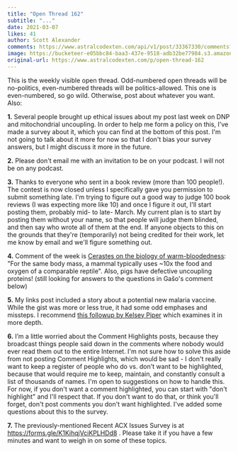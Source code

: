 ```yaml
---
title: "Open Thread 162"
subtitle: "..."
date: 2021-03-07
likes: 41
author: Scott Alexander
comments: https://www.astralcodexten.com/api/v1/post/33367330/comments?&all_comments=true
image: https://bucketeer-e05bbc84-baa3-437e-9518-adb32be77984.s3.amazonaws.com/public/images/10248e34-8ff5-4b33-8867-d46fb95038e9_496x341.png
original-url: https://www.astralcodexten.com/p/open-thread-162
---
```

This is the weekly visible open thread. Odd-numbered open threads will be no-politics, even-numbered threads will be politics-allowed. This one is even-numbered, so go wild. Otherwise, post about whatever you want. Also:

**1.** Several people brought up ethical issues about my post last week on DNP and mitochondrial uncoupling. In order to help me form a policy on this, I've made a survey about it, which you can find at the bottom of this post. I'm not going to talk about it more for now so that I don't bias your survey answers, but I might discuss it more in the future.

**2.** Please don't email me with an invitation to be on your podcast. I will not be on any podcast.

**3.** Thanks to everyone who sent in a book review (more than 100 people!). The contest is now closed unless I specifically gave you permission to submit something late. I'm trying to figure out a good way to judge 100 book reviews (I was expecting more like 10) and once I figure it out, I'll start posting them, probably mid- to late- March. My current plan is to start by posting them without your name, so that people will judge them blinded, and then say who wrote all of them at the end. If anyone objects to this on the grounds that they're (temporarily) not being credited for their work, let me know by email and we'll figure something out.

**4.** Comment of the week is [Cerastes on the biology of warm-bloodedness](https://astralcodexten.substack.com/p/shilling-for-big-mitochondria#comment-1397757): "For the same body mass, a mammal typically uses ~10x the food and oxygen of a comparable reptile". Also, pigs have defective uncoupling proteins! (still looking for answers to the questions in Gašo's comment below)

**5.** My links post included a story about a potential new malaria vaccine. While the gist was more or less true, it had some odd emphases and missteps. I recommend [this followup by Kelsey Piper](https://www.vox.com/future-perfect/22307700/malaria-rna-vaccines-covid-19) which examines it in more depth. 

**6.** I’m a little worried about the Comment Highlights posts, because they broadcast things people said down in the comments where nobody would ever read them out to the entire Internet. I'm not sure how to solve this aside from not posting Comment Highlights, which would be sad - I don't really want to keep a register of people who do vs. don't want to be highlighted, because that would require me to keep, maintain, and constantly consult a list of thousands of names. I'm open to suggestions on how to handle this. For now, if you don't want a comment highlighted, you can start with "don't highlight" and I'll respect that. If you don't want to do that, or think you'll forget, don't post comments you don't want highlighted. I've added some questions about this to the survey.

**7.** The previously-mentioned Recent ACX Issues Survey is at <https://forms.gle/K1KihqjVciKPLHDd8> . Please take it if you have a few minutes and want to weigh in on some of these topics.
